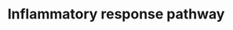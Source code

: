 ---
annotations:
- id: CL:0000057
  parent: animal cell
  type: Cell Type Ontology
  value: fibroblast
- id: CL:0000236
  parent: native cell
  type: Cell Type Ontology
  value: B cell
- id: CL:0000492
  parent: native cell
  type: Cell Type Ontology
  value: CD4-positive helper T cell
- id: CL:0000066
  parent: animal cell
  type: Cell Type Ontology
  value: epithelial cell
- id: PW:0000024
  parent: regulatory pathway
  type: Pathway Ontology
  value: inflammatory response pathway
authors:
- N.Fidelman
- MaintBot
- Khanspers
- Zari
- DeSl
- Eweitz
- Egonw
citedin:
- link: PMC9138293
  title: 'An NF-κB- and Therapy-Related Regulatory Network in Glioma: A Potential
    Mechanism of Action for Natural Antiglioma Agents (2022)'
- link: PMC8751594
  title: DNA methylation of ARHGAP30 is negatively associated with ARHGAP30 expression
    in lung adenocarcinoma, which reduces tumor immunity and is detrimental to patient
    survival (2021)
- link: PMC8625785
  title: PODNL1 Methylation Serves as a Prognostic Biomarker and Associates with Immune
    Cell Infiltration and Immune Checkpoint Blockade Response in Lower-Grade Glioma
    (2021)
- link: PMC8083324
  title: Bioinformatics and system biology approach to identify the influences of
    SARS-CoV-2 infections to idiopathic pulmonary fibrosis and chronic obstructive
    pulmonary disease patients (2021)
- link: PMC7051942
  title: CD11c+ B Cells Are Mainly Memory Cells, Precursors of Antibody Secreting
    Cells in Healthy Donors (2020)
communities:
- ONTOX
description: 'Inflammation is a protective response of cells to pathogens, infection
  or tissue damage. It involves the coordinated communication of different immune
  cells and blood vessels through an intricate cascade of molecular signals. Inflammation
  can cause fever, cardiovascular pathology, allergy anaphylaxis, fibrosis, autoimmunity,
  etc.  The inflammatory response has four phases: inflammatory inducers (infection
  or tissue damage), inflammatory sensors (mast cells and macrophages), inflammatory
  mediators (cytokines, chemokines, etc.) and the tissues that are affected. Each
  phase has many options that are triggered based on the type pathogen introduced.  In
  addition, chronic inflammatory conditions, where an inducer is not well defined,
  are becoming more common. These conditions are of particular interest because they
  coincide with other diseases such as obesity, type 2 diabetes, atherosclerosis,
  neurodegenerative diseases and cancer. [Source](http://www.thermofisher.com/ls/en/home/life-science/cell-analysis/signaling-pathways/inflammatory-response-pathway.html)  Proteins
  on this pathway have targeted assays available via the [CPTAC Assay Portal](https://assays.cancer.gov/available_assays?wp_id=WP453)'
last-edited: 2025-03-03
ndex: 5ca1a28b-8b60-11eb-9e72-0ac135e8bacf
organisms:
- Homo sapiens
redirect_from:
- /index.php/Pathway:WP453
- /instance/WP453
- /instance/WP453_r137258
revision: r137258
schema-jsonld:
- '@context': https://schema.org/
  '@id': https://wikipathways.github.io/pathways/WP453.html
  '@type': Dataset
  creator:
    '@type': Organization
    name: WikiPathways
  description: 'Inflammation is a protective response of cells to pathogens, infection
    or tissue damage. It involves the coordinated communication of different immune
    cells and blood vessels through an intricate cascade of molecular signals. Inflammation
    can cause fever, cardiovascular pathology, allergy anaphylaxis, fibrosis, autoimmunity,
    etc.  The inflammatory response has four phases: inflammatory inducers (infection
    or tissue damage), inflammatory sensors (mast cells and macrophages), inflammatory
    mediators (cytokines, chemokines, etc.) and the tissues that are affected. Each
    phase has many options that are triggered based on the type pathogen introduced.  In
    addition, chronic inflammatory conditions, where an inducer is not well defined,
    are becoming more common. These conditions are of particular interest because
    they coincide with other diseases such as obesity, type 2 diabetes, atherosclerosis,
    neurodegenerative diseases and cancer. [Source](http://www.thermofisher.com/ls/en/home/life-science/cell-analysis/signaling-pathways/inflammatory-response-pathway.html)  Proteins
    on this pathway have targeted assays available via the [CPTAC Assay Portal](https://assays.cancer.gov/available_assays?wp_id=WP453)'
  keywords:
  - CD28
  - CD40
  - CD40LG
  - CD80
  - CD86
  - COL1A1
  - COL1A2
  - COL3A1
  - FN1
  - IFNG
  - IGHA1
  - IGHA2
  - IGHM
  - IL2
  - IL2RA
  - IL2RB
  - IL2RG
  - IL4
  - IL4R
  - IL5
  - IL5RA
  - LAMA5
  - LAMB1
  - LAMB2
  - LAMC1
  - LAMC2
  - LCK
  - THBS1
  - THBS3
  - TNFRSF1A
  - TNFRSF1B
  - VTN
  - ZAP70
  license: CC0
  name: Inflammatory response pathway
seo: CreativeWork
title: Inflammatory response pathway
wpid: WP453
---